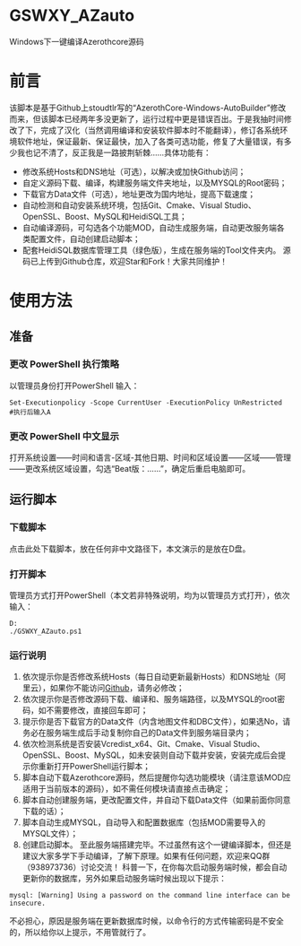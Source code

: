 # GSWXY_AZauto
Windows下一键编译Azerothcore源码
# 前言
该脚本是基于Github上stoudtlr写的“AzerothCore-Windows-AutoBuilder”修改而来，但该脚本已经两年多没更新了，运行过程中更是错误百出。于是我抽时间修改了下，完成了汉化（当然调用编译和安装软件脚本时不能翻译），修订各系统环境软件地址，保证最新、保证最快，加入了各类可选功能，修复了大量错误，有多少我也记不清了，反正我是一路披荆斩棘……具体功能有：
- 修改系统Hosts和DNS地址（可选），以解决或加快Github访问；
- 自定义源码下载、编译，构建服务端文件夹地址，以及MYSQL的Root密码；
- 下载官方Data文件（可选），地址更改为国内地址，提高下载速度；
- 自动检测和自动安装系统环境，包括Git、Cmake、Visual Studio、OpenSSL、Boost、MySQL和HeidiSQL工具；
- 自动编译源码，可勾选各个功能MOD，自动生成服务端，自动更改服务端各类配置文件，自动创建启动脚本；
- 配套HeidiSQL数据库管理工具（绿色版），生成在服务端的Tool文件夹内。
源码已上传到Github仓库，欢迎Star和Fork！大家共同维护！
# 使用方法
## 准备
### 更改 PowerShell 执行策略
以管理员身份打开PowerShell 输入：
```
Set-Executionpolicy -Scope CurrentUser -ExecutionPolicy UnRestricted  #执行后输入A
```
### 更改 PowerShell 中文显示
打开系统设置——时间和语言-区域-其他日期、时间和区域设置——区域——管理——更改系统区域设置，勾选“Beat版：……”，确定后重启电脑即可。
## 运行脚本
### 下载脚本
点击此处下载脚本，放在任何非中文路径下，本文演示的是放在D盘。
### 打开脚本
管理员方式打开PowerShell（本文若非特殊说明，均为以管理员方式打开），依次输入：
```
D:
./GSWXY_AZauto.ps1
```
### 运行说明
1. 依次提示你是否修改系统Hosts（每日自动更新最新Hosts）和DNS地址（阿里云），如果你不能访问[Github](https://github.com/)，请务必修改；
2. 依次提示你是否修改源码下载、编译和、服务端路径，以及MYSQL的root密码，如不需要修改，直接回车即可；
3. 提示你是否下载官方的Data文件（内含地图文件和DBC文件），如果选No，请务必在服务端生成后手动复制你自己的Data文件到服务端目录内；
4. 依次检测系统是否安装Vcredist_x64、Git、Cmake、Visual Studio、OpenSSL、Boost、MySQL，如未安装则自动下载并安装，安装完成后会提示你重新打开PowerShell运行脚本；
5. 脚本自动下载Azerothcore源码，然后提醒你勾选功能模块（请注意该MOD应适用于当前版本的源码），如不需任何模块请直接点击确定；
6. 脚本自动创建服务端，更改配置文件，并自动下载Data文件（如果前面你同意下载的话）；
7. 脚本自动生成MYSQL，自动导入和配置数据库（包括MOD需要导入的MYSQL文件）；
8. 创建启动脚本。
至此服务端搭建完毕。不过虽然有这个一键编译脚本，但还是建议大家多学下手动编译，了解下原理。如果有任何问题，欢迎来QQ群（938973736）讨论交流！
科普一下，在你每次启动服务端时候，都会自动更新你的数据库，另外如果启动服务端时候出现以下提示：
```
mysql: [Warning] Using a password on the command line interface can be insecure.
```
不必担心，原因是服务端在更新数据库时候，以命令行的方式传输密码是不安全的，所以给你以上提示，不用管就行了。
